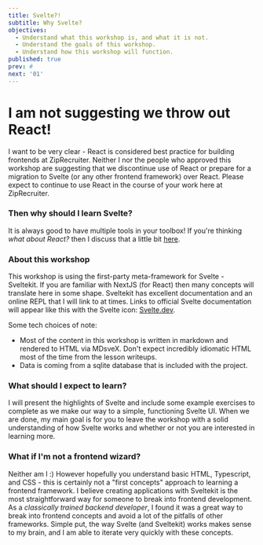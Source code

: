 ```yaml
---
title: Svelte?!
subtitle: Why Svelte?
objectives:
  - Understand what this workshop is, and what it is not.
  - Understand the goals of this workshop.
  - Understand how this workshop will function.
published: true
prev: #
next: '01'
---
```


# I am not suggesting we throw out React!

I want to be very clear - React is considered best practice for building frontends at ZipRecruiter. Neither I nor the people who approved this workshop are suggesting that we discontinue use of React or prepare for a migration to Svelte (or any other frontend framework) over React. Please expect to continue to use React in the course of your work here at ZipRecruiter.

### Then why should I learn Svelte?

It is always good to have multiple tools in your toolbox! If you're thinking _what about React?_ then I discuss that a little bit [here](/learn/sveltevsreact).

### About this workshop

This workshop is using the first-party meta-framework for Svelte - Sveltekit. If you are familiar with NextJS (for React) then many concepts will translate here in some shape. Sveltekit has excellent documentation and an online REPL that I will link to at times. Links to official Svelte documentation will appear like this with the Svelte icon: [Svelte.dev](https://www.svelte.dev).

Some tech choices of note:

- Most of the content in this workshop is written in markdown and rendered to HTML via MDsveX. Don't expect incredibly idiomatic HTML most of the time from the lesson writeups.
- Data is coming from a sqlite database that is included with the project.

### What should I expect to learn?

I will present the highlights of Svelte and include some example exercises to complete as we make our way to a simple, functioning Svelte UI. When we are done, my main goal is for you to leave the workshop with a solid understanding of how Svelte works and whether or not you are interested in learning more.

### What if I'm not a frontend wizard?

Neither am I :) However hopefully you understand basic HTML, Typescript, and CSS - this is certainly not a "first concepts" approach to learning a frontend framework. I believe creating applications with Sveltekit is the most straightforward way for someone to break into frontend development. As a _classically trained backend developer_, I found it was a great way to break into frontend concepts and avoid a lot of the pitfalls of other frameworks. Simple put, the way Svelte (and Sveltekit) works makes sense to my brain, and I am able to iterate very quickly with these concepts.
